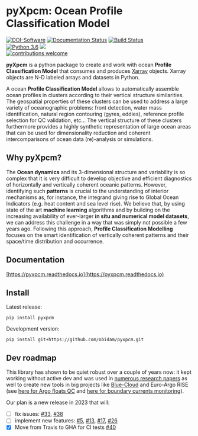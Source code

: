 pyXpcm: Ocean Profile Classification Model
==========================================

[![DOI-Software](https://zenodo.org/badge/DOI/10.5281/zenodo.3906236.svg)](https://doi.org/10.5281/zenodo.3906236)
[![Documentation Status](https://readthedocs.org/projects/pyxpcm/badge/?version=latest)](https://pyxpcm.readthedocs.io/en/latest/?badge=latest) 
[![Build Status](https://travis-ci.org/obidam/pyxpcm.svg?branch=master)](https://travis-ci.org/obidam/pyxpcm)  
[![Python 3.6](https://img.shields.io/badge/python-3.6-blue.svg)](https://www.python.org/downloads/release/python-270/)
[![](https://img.shields.io/badge/xarray-0.10.0-blue.svg)](http://xarray.pydata.org/en/stable/)  
[![contributions welcome](https://img.shields.io/badge/contributions-welcome-brightgreen.svg?style=flat)](https://github.com/dwyl/esta/issues) 

**pyXpcm** is a python package to create and work with ocean **Profile Classification Model** that consumes and produces [Xarray](https://github.com/pydata/xarray) objects. Xarray objects are N-D labeled arrays and datasets in Python. 

A ocean **Profile Classification Model** allows to automatically assemble ocean profiles in clusters according to their vertical structure similarities.   
The geospatial properties of these clusters can be used to address a large variety of oceanographic problems: front detection, water mass identification, natural region contouring (gyres, eddies), reference profile selection for QC validation, etc... The vertical structure of these clusters furthermore provides a highly synthetic representation of large ocean areas that can be used for dimensionality reduction and coherent intercomparisons of ocean data (re)-analysis or simulations.   

## Why pyXpcm?
The **Ocean dynamics** and its 3-dimensional structure and variability is so complex that it is very difficult to develop objective and efficient diagnostics of horizontally and vertically coherent oceanic patterns. However, identifying such **patterns** is crucial to the understanding of interior mechanisms as, for instance, the integrand giving rise to Global Ocean Indicators (e.g. heat content and sea level rise). We believe that, by using state of the art **machine learning** algorithms and by building on the increasing availability of ever-larger **in situ and numerical model datasets**, we can address this challenge in a way that was simply not possible a few years ago. Following this approach, **Profile Classification Modelling** focuses on the smart identification of vertically coherent patterns and their space/time distribution and occurrence.

## Documentation
[https://pyxpcm.readthedocs.io](https://pyxpcm.readthedocs.io)

## Install

Latest release:

    pip install pyxpcm
    
Development version:

    pip install git+https://github.com/obidam/pyxpcm.git
    
## Dev roadmap
This library has shown to be quiet robust over a couple of years now: it kept working without active dev and was used in [numerous research papers](https://pyxpcm.readthedocs.io/en/latest/bibliography.html) as well to create new tools in big projects like [Blue-Cloud](https://blue-cloud.org/article/applying-machine-learning-methods-ocean-patterns-and-ocean-regimes-indicators) and Euro-Argo RISE (see [here for Argo floats QC](10.5281/zenodo.7362293) and [here for boundary currents monitoring](https://github.com/euroargodev/boundary_currents_pcm/)). 

Our plan is a new release in 2023 that will:

- [ ] fix issues: [#33](https://github.com/obidam/pyxpcm/issues/33), [#38](https://github.com/obidam/pyxpcm/issues/38)
- [ ] implement new features: [#5](https://github.com/obidam/pyxpcm/issues/5), [#13](https://github.com/obidam/pyxpcm/issues/13), [#17](https://github.com/obidam/pyxpcm/issues/17), [#26](https://github.com/obidam/pyxpcm/issues/26)
- [x] Move from Travis to GHA for CI tests [#40](https://github.com/obidam/pyxpcm/pull/40)
